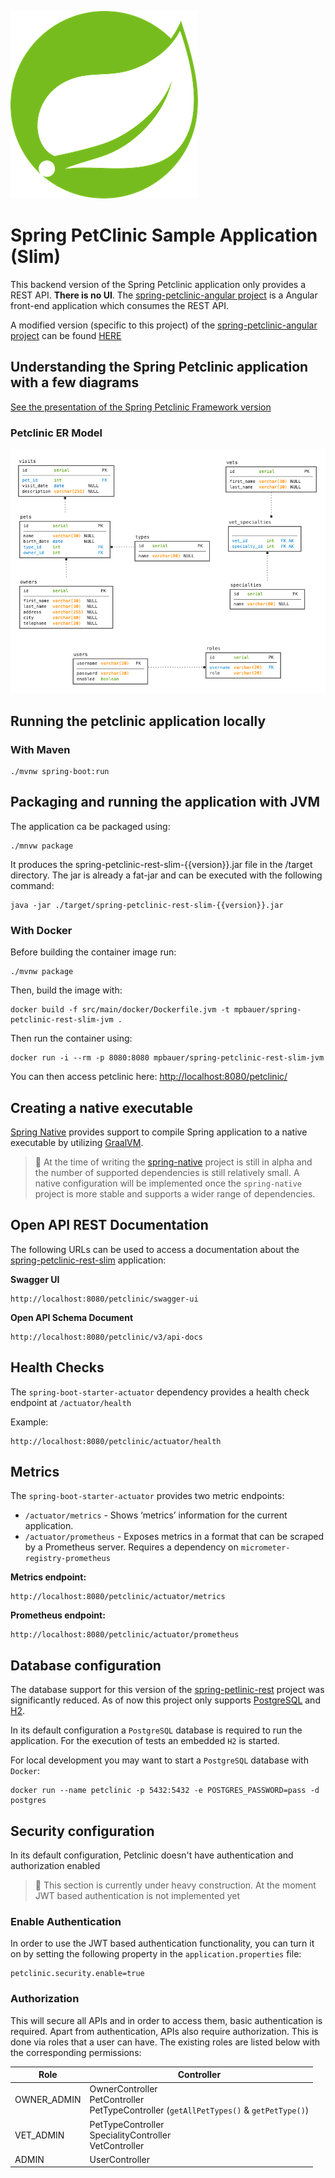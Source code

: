 [![Spring Boot](docs/images/logo-spring.png)](https://spring.io/)

# Spring PetClinic Sample Application (Slim)

This backend version of the Spring Petclinic application only provides a REST API. **There is no UI**.
The [spring-petclinic-angular project](https://github.com/spring-petclinic/spring-petclinic-angular) is a Angular front-end application which consumes the REST API.

A modified version (specific to this project) of the [spring-petclinic-angular project](https://github.com/spring-petclinic/spring-petclinic-angular) can be found [HERE](https://github.com/mpbauer/spring-petclinic-angular)

## Understanding the Spring Petclinic application with a few diagrams

[See the presentation of the Spring Petclinic Framework version](http://fr.slideshare.net/AntoineRey/spring-framework-petclinic-sample-application)

### Petclinic ER Model

![alt petclinic-ermodel](petclinic-ermodel.png)

## Running the petclinic application locally

### With Maven
```
./mvnw spring-boot:run
```

## Packaging and running the application with JVM

The application ca be packaged using:

```shell script
./mnvw package
```

It produces the spring-petclinic-rest-slim-{{version}}.jar file in the /target directory. The jar is already a fat-jar and can be executed with the following command:

```shell script
java -jar ./target/spring-petclinic-rest-slim-{{version}}.jar
```

### With Docker

Before building the container image run:
```shell script
./mvnw package
```

Then, build the image with:
```shell script
docker build -f src/main/docker/Dockerfile.jvm -t mpbauer/spring-petclinic-rest-slim-jvm .
```

Then run the container using:
```shell script
docker run -i --rm -p 8080:8080 mpbauer/spring-petclinic-rest-slim-jvm
```

You can then access petclinic here: [http://localhost:8080/petclinic/](http://localhost:8080/petclinic/)

## Creating a native executable

[Spring Native](https://github.com/spring-projects-experimental/spring-native) provides support to compile Spring application to a native executable by utilizing [GraalVM](https://www.graalvm.org/).

> :construction: At the time of writing the [spring-native](https://github.com/spring-projects-experimental/spring-native) 
> project is still in alpha and the number of supported dependencies is still relatively small.
> A native configuration will be implemented once the `spring-native` project is more stable and supports a wider range of dependencies.


## Open API REST Documentation

The following URLs can be used to access a documentation about the [spring-petclinic-rest-slim](https://github.com/mpbauer/spring-petclinic-rest-slim) application:

**Swagger UI**
```
http://localhost:8080/petclinic/swagger-ui
```

**Open API Schema Document**
```
http://localhost:8080/petclinic/v3/api-docs
```

## Health Checks

The `spring-boot-starter-actuator` dependency provides a health check endpoint at `/actuator/health`

Example:
```
http://localhost:8080/petclinic/actuator/health
```

## Metrics

The `spring-boot-starter-actuator` provides two metric endpoints:

- `/actuator/metrics` - Shows ‘metrics’ information for the current application.
- `/actuator/prometheus` - Exposes metrics in a format that can be scraped by a Prometheus server. Requires a dependency on `micrometer-registry-prometheus`

**Metrics endpoint:**
```
http://localhost:8080/petclinic/actuator/metrics
```

**Prometheus endpoint:**
```
http://localhost:8080/petclinic/actuator/prometheus
```

## Database configuration

The database support for this version of the [spring-petlinic-rest](https://github.com/spring-petclinic/spring-petclinic-rest) project was significantly reduced. As of now this project only supports [PostgreSQL](https://www.postgresql.org/) and [H2](https://www.h2database.com/html/main.html).

In its default configuration a `PostgreSQL` database is required to run the application.
For the execution of tests an embedded `H2` is started.


For local development you may want to start a `PostgreSQL` database with `Docker`:

````
docker run --name petclinic -p 5432:5432 -e POSTGRES_PASSWORD=pass -d postgres
````

## Security configuration

In its default configuration, Petclinic doesn't have authentication and authorization enabled

> :construction: This section is currently under heavy construction. At the moment JWT based authentication is not implemented yet

### Enable Authentication

In order to use the JWT based authentication functionality, you can turn it on by setting the following property
in the `application.properties` file:
```properties
petclinic.security.enable=true
```

### Authorization
This will secure all APIs and in order to access them, basic authentication is required.
Apart from authentication, APIs also require authorization. This is done via roles that a user can have.
The existing roles are listed below with the corresponding permissions:


Role         | Controller
----------   | ----------------
OWNER_ADMIN  | OwnerController<br/>PetController<br/>PetTypeController (`getAllPetTypes()` & `getPetType()`)
VET_ADMIN    | PetTypeController<br/>SpecialityController</br>VetController
ADMIN        | UserController

